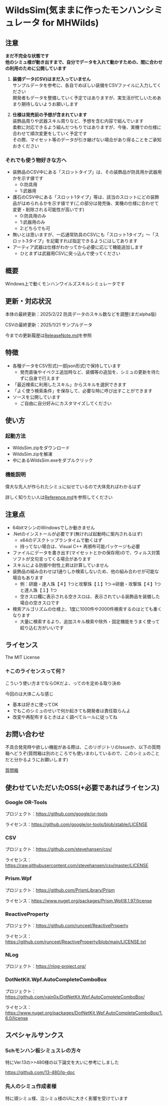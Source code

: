 # WildsSim(気ままに作ったモンハンシミュレータ for MHWilds)

## 注意

**まだ不完全な状態です**  
**他のシミュ様が動き出すまで、自分でデータを入れて動かすための、間に合わせの利用のために公開しています**

1. **装備データ(CSV)はまだ入っていません**  
サンプルデータを参考に、各自でめぼしい装備をCSVファイルに入力してください  
開発者もデータを整備していく予定ではありますが、実生活が忙しいためあまり期待しないようお願いします

2. **仕様は発売前の予想が含まれています**  
装飾品周りや武器スキル周りなど、予想を含む内容で組んでいます  
柔軟に対応できるよう組んだつもりではありますが、今後、実機での仕様に合わせて順次変更をしていく予定です  
その際、マイセット等のデータが引き継げない場合があり得ることをご承知おきください

### それでも使う物好きな方へ

- 装飾品のCSV中にある「スロットタイプ」は、その装飾品が防具用か武器用かを示す値です
  - 0:防具用
  - 1:武器用
- 護石のCSV中にある「スロット1タイプ」等は、該当のスロットにどの装飾品がはめられるかを示す値です(この部分は発売後、実機の仕様に合わせて変更・削除される可能性が高いです)
  - 0:防具用のみ
  - 1:武器用のみ
  - 2:どちらでも可
- 無いとは思いますが、一応通常防具のCSVにも「スロット1タイプ」～「スロット3タイプ」を記載すれば指定できるようにはしてあります
- アーティア武器は仕様がわかってから必要に応じて機能追加します
  - ひとまずは武器用CSVに突っ込んで使ってください

## 概要

Windows上で動くモンハンワイルズスキルシミュレータです

## 更新・対応状況

本体の最終更新：2025/2/22 防具データのスキル数などを調整(まだalpha版)

CSVの最終更新：2025/1/21 サンプルデータ

今までの更新履歴は[ReleaseNote.md](./ReleaseNote.md)を参照

## 特徴

- 各種データをCSV形式(一部json形式)で保持しています
  - 発売直後やイベクエ追加時など、装備等の追加を、シミュの更新を待たずに自身で行えます
- 「最近検索に利用したスキル」からスキルを選択できます
- 「よく使う検索条件」を保存して、必要な時に呼び出すことができます
- ソースを公開しています
  - ご自由に自分好みにカスタマイズしてください

## 使い方

### 起動方法

- WildsSim.zipをダウンロード
- WildsSim.zipを解凍
- 中にあるWildsSim.exeをダブルクリック

### 機能説明

偉大な先人が作られたシミュに似せているので大体見ればわかるはず

詳しく知りたい人は[Reference.md](./Reference.md)を参照してください

## 注意点

- 64bitマシンのWindowsでしか動きません
- .Netのインストールが必要です(無ければ起動時に案内されるはず)
  - x64のデスクトップランタイムで動くはず
  - 持ってない場合は、Visual C++ 再頒布可能パッケージも必要
- ファイルにデータを書き出す(マイセットとかの保存用)ので、ウィルス対策ソフトが文句言ってくる場合があります
- スキルによる防御や耐性上昇は計算していません
- 装飾品の組み合わせは1通りしか検索しないため、他の組み合わせが可能な場合もあります
  - 例：研磨・達人珠【４】1つと攻撃珠【１】1つ→研磨・攻撃珠【４】1つと達人珠【１】1つ
  - 空きスロ欄に表示される空きスロは、表示されている装飾品を装備した場合の空きスロです
- 検索アルゴリズムの仕様上、1度に1000件や2000件検索するのはとても重くなります
  - 大量に検索するより、追加スキル検索や除外・固定機能をうまく使って絞り込む方がいいです

## ライセンス

The MIT License

### ↑このライセンスって何？

こういう使い方までならOKだよ、ってのを定める取り決め

今回のは大体こんな感じ

- 基本は好きに使ってOK
- でもこのシミュのせいで何か起きても開発者は責任取らんよ
- 改変や再配布するときはよく調べてルールに従ってね

## お問い合わせ

不具合発見時や欲しい機能がある際は、このリポジトリのIssueか、以下の質問箱へどうぞ(質問箱は別のところでも使いまわしているので、このシミュのことだと分かるようにお願いします)

[質問箱](https://peing.net/ja/58b7c250e12e37)

## 使わせていただいたOSS(+必要であればライセンス)

### Google OR-Tools

プロジェクト：<https://github.com/google/or-tools>

ライセンス：<https://github.com/google/or-tools/blob/stable/LICENSE>

### CSV

プロジェクト：<https://github.com/stevehansen/csv/>

ライセンス：<https://raw.githubusercontent.com/stevehansen/csv/master/LICENSE>

### Prism.Wpf

プロジェクト：<https://github.com/PrismLibrary/Prism>

ライセンス：<https://www.nuget.org/packages/Prism.Wpf/8.1.97/license>

### ReactiveProperty

プロジェクト：<https://github.com/runceel/ReactiveProperty>

ライセンス：<https://github.com/runceel/ReactiveProperty/blob/main/LICENSE.txt>

### NLog

プロジェクト：<https://nlog-project.org/>

### DotNetKit.Wpf.AutoCompleteComboBox

プロジェクト：<https://github.com/vain0x/DotNetKit.Wpf.AutoCompleteComboBox/>

ライセンス：<https://www.nuget.org/packages/DotNetKit.Wpf.AutoCompleteComboBox/1.6.0/license>

## スペシャルサンクス

### 5chモンハン板シミュスレの方々

特にVer.13の>>480様の以下論文を大いに参考にしました

<https://github.com/13-480/lp-doc>

### 先人のシミュ作成者様

特に頑シミュ様、泣シミュ様のUIに大きく影響を受けています
